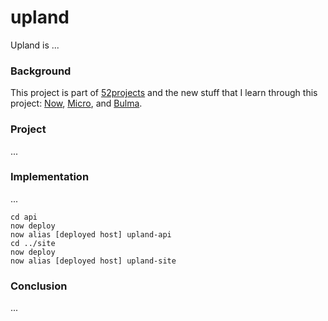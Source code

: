 # upland

Upland is ...

### Background

This project is part of [52projects](https://donny.github.io/52projects/) and the new stuff that I learn through this project: [Now](https://zeit.co/now), [Micro](https://github.com/zeit/micro), and [Bulma](http://bulma.io).

### Project

...

### Implementation

...

```shell
cd api
now deploy
now alias [deployed host] upland-api
cd ../site
now deploy
now alias [deployed host] upland-site
```

### Conclusion

...
